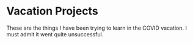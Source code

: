# Vacation Projects
These are the things I have been trying to learn in the COVID vacation. I must admit it went quite unsuccessful.
